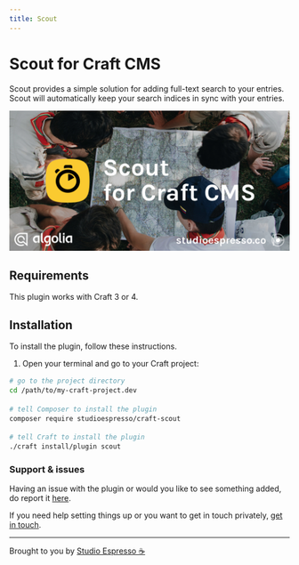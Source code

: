 ```yaml
---
title: Scout
---
```

# Scout for Craft CMS
Scout provides a simple solution for adding full-text search to your entries. Scout will automatically keep your search indices in sync with your entries.

![Banner](./images/banner.png)

## Requirements
This plugin works with Craft 3 or 4.

## Installation
To install the plugin, follow these instructions.

1. Open your terminal and go to your Craft project:

```bash
# go to the project directory
cd /path/to/my-craft-project.dev

# tell Composer to install the plugin
composer require studioespresso/craft-scout

# tell Craft to install the plugin
./craft install/plugin scout
```

### Support & issues
Having an issue with the plugin or would you like to see something added, do report it [here](https://github.com/studioespresso/craft-scout/issues/new). 

If you need help setting things up or you want to get in touch privately, [get in touch](mailto:jan@studioespresso.co). 

---

Brought to you by [Studio Espresso ☕️](https://www.studioespresso.co/)
